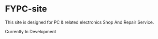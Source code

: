# FYPC-site

This site is designed for PC & related electronics Shop And Repair Service.

Currently In Development

